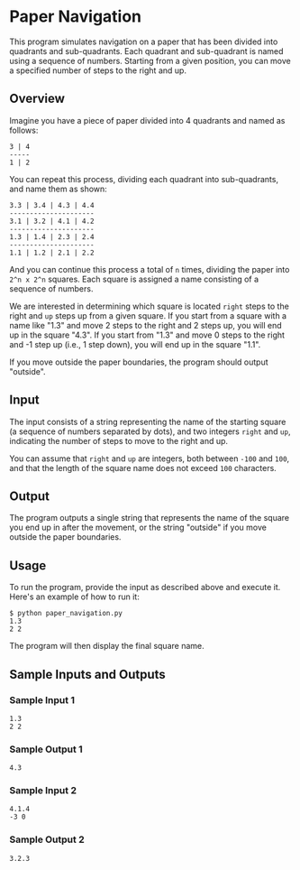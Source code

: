 # Paper Navigation

This program simulates navigation on a paper that has been divided into quadrants and sub-quadrants. Each quadrant and sub-quadrant is named using a sequence of numbers. Starting from a given position, you can move a specified number of steps to the right and up.

## Overview

Imagine you have a piece of paper divided into 4 quadrants and named as follows:

```
3 | 4
-----
1 | 2
```

You can repeat this process, dividing each quadrant into sub-quadrants, and name them as shown:

```
3.3 | 3.4 | 4.3 | 4.4
---------------------
3.1 | 3.2 | 4.1 | 4.2
---------------------
1.3 | 1.4 | 2.3 | 2.4
---------------------
1.1 | 1.2 | 2.1 | 2.2
```

And you can continue this process a total of `n` times, dividing the paper into `2^n x 2^n` squares. Each square is assigned a name consisting of a sequence of numbers.

We are interested in determining which square is located `right` steps to the right and `up` steps up from a given square. If you start from a square with a name like "1.3" and move 2 steps to the right and 2 steps up, you will end up in the square "4.3". If you start from "1.3" and move 0 steps to the right and -1 step up (i.e., 1 step down), you will end up in the square "1.1".

If you move outside the paper boundaries, the program should output "outside".

## Input

The input consists of a string representing the name of the starting square (a sequence of numbers separated by dots), and two integers `right` and `up`, indicating the number of steps to move to the right and up.

You can assume that `right` and `up` are integers, both between `-100` and `100`, and that the length of the square name does not exceed `100` characters.

## Output

The program outputs a single string that represents the name of the square you end up in after the movement, or the string "outside" if you move outside the paper boundaries.

## Usage

To run the program, provide the input as described above and execute it. Here's an example of how to run it:

```shell
$ python paper_navigation.py
1.3
2 2
```

The program will then display the final square name.

## Sample Inputs and Outputs

### Sample Input 1
```
1.3
2 2
```

### Sample Output 1
```
4.3
```

### Sample Input 2
```
4.1.4
-3 0
```

### Sample Output 2
```
3.2.3
```
